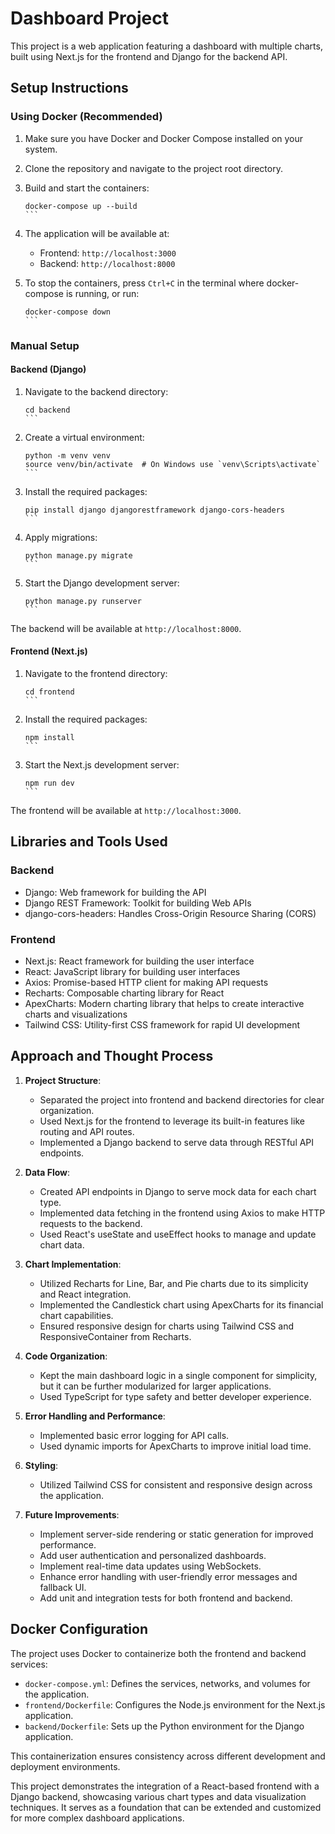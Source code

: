 # Dashboard Project

This project is a web application featuring a dashboard with multiple charts, built using Next.js for the frontend and Django for the backend API.

## Setup Instructions

### Using Docker (Recommended)

1. Make sure you have Docker and Docker Compose installed on your system.

2. Clone the repository and navigate to the project root directory.

3. Build and start the containers:
   ````
   docker-compose up --build
   ```

4. The application will be available at:
   - Frontend: `http://localhost:3000`
   - Backend: `http://localhost:8000`

5. To stop the containers, press `Ctrl+C` in the terminal where docker-compose is running, or run:
   ````
   docker-compose down
   ```

### Manual Setup

#### Backend (Django)

1. Navigate to the backend directory:
   ````
   cd backend
   ```

2. Create a virtual environment:
   ````
   python -m venv venv
   source venv/bin/activate  # On Windows use `venv\Scripts\activate`
   ```

3. Install the required packages:
   ````
   pip install django djangorestframework django-cors-headers
   ```

4. Apply migrations:
   ````
   python manage.py migrate
   ```

5. Start the Django development server:
   ````
   python manage.py runserver
   ```

The backend will be available at `http://localhost:8000`.

#### Frontend (Next.js)

1. Navigate to the frontend directory:
   ````
   cd frontend
   ```

2. Install the required packages:
   ````
   npm install
   ```

3. Start the Next.js development server:
   ````
   npm run dev
   ```

The frontend will be available at `http://localhost:3000`.

## Libraries and Tools Used

### Backend
- Django: Web framework for building the API
- Django REST Framework: Toolkit for building Web APIs
- django-cors-headers: Handles Cross-Origin Resource Sharing (CORS)

### Frontend
- Next.js: React framework for building the user interface
- React: JavaScript library for building user interfaces
- Axios: Promise-based HTTP client for making API requests
- Recharts: Composable charting library for React
- ApexCharts: Modern charting library that helps to create interactive charts and visualizations
- Tailwind CSS: Utility-first CSS framework for rapid UI development

## Approach and Thought Process

1. **Project Structure**: 
   - Separated the project into frontend and backend directories for clear organization.
   - Used Next.js for the frontend to leverage its built-in features like routing and API routes.
   - Implemented a Django backend to serve data through RESTful API endpoints.

2. **Data Flow**:
   - Created API endpoints in Django to serve mock data for each chart type.
   - Implemented data fetching in the frontend using Axios to make HTTP requests to the backend.
   - Used React's useState and useEffect hooks to manage and update chart data.

3. **Chart Implementation**:
   - Utilized Recharts for Line, Bar, and Pie charts due to its simplicity and React integration.
   - Implemented the Candlestick chart using ApexCharts for its financial chart capabilities.
   - Ensured responsive design for charts using Tailwind CSS and ResponsiveContainer from Recharts.

4. **Code Organization**:
   - Kept the main dashboard logic in a single component for simplicity, but it can be further modularized for larger applications.
   - Used TypeScript for type safety and better developer experience.

5. **Error Handling and Performance**:
   - Implemented basic error logging for API calls.
   - Used dynamic imports for ApexCharts to improve initial load time.

6. **Styling**:
   - Utilized Tailwind CSS for consistent and responsive design across the application.

7. **Future Improvements**:
   - Implement server-side rendering or static generation for improved performance.
   - Add user authentication and personalized dashboards.
   - Implement real-time data updates using WebSockets.
   - Enhance error handling with user-friendly error messages and fallback UI.
   - Add unit and integration tests for both frontend and backend.

## Docker Configuration

The project uses Docker to containerize both the frontend and backend services:

- `docker-compose.yml`: Defines the services, networks, and volumes for the application.
- `frontend/Dockerfile`: Configures the Node.js environment for the Next.js application.
- `backend/Dockerfile`: Sets up the Python environment for the Django application.

This containerization ensures consistency across different development and deployment environments.

This project demonstrates the integration of a React-based frontend with a Django backend, showcasing various chart types and data visualization techniques. It serves as a foundation that can be extended and customized for more complex dashboard applications.